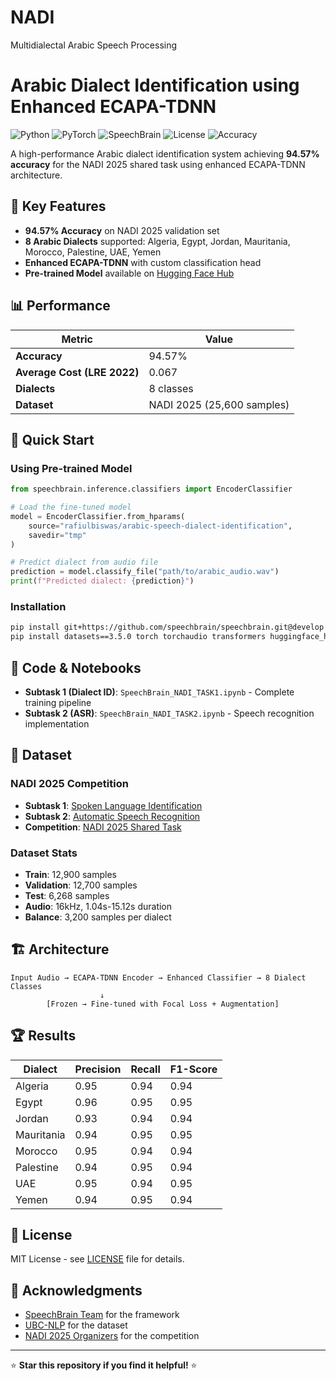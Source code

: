 # NADI
Multidialectal Arabic Speech Processing

# Arabic Dialect Identification using Enhanced ECAPA-TDNN

![Python](https://img.shields.io/badge/python-v3.8+-blue.svg)
![PyTorch](https://img.shields.io/badge/PyTorch-v2.0+-red.svg)
![SpeechBrain](https://img.shields.io/badge/SpeechBrain-v1.0+-green.svg)
![License](https://img.shields.io/badge/license-MIT-blue.svg)
![Accuracy](https://img.shields.io/badge/accuracy-94.57%25-brightgreen.svg)

A high-performance Arabic dialect identification system achieving **94.57% accuracy** for the NADI 2025 shared task using enhanced ECAPA-TDNN architecture.

## 🎯 Key Features

- **94.57% Accuracy** on NADI 2025 validation set
- **8 Arabic Dialects** supported: Algeria, Egypt, Jordan, Mauritania, Morocco, Palestine, UAE, Yemen
- **Enhanced ECAPA-TDNN** with custom classification head
- **Pre-trained Model** available on [Hugging Face Hub](https://huggingface.co/rafiulbiswas/arabic-speech-dialect-identification)

## 📊 Performance

| Metric | Value |
|--------|-------|
| **Accuracy** | 94.57% |
| **Average Cost (LRE 2022)** | 0.067 |
| **Dialects** | 8 classes |
| **Dataset** | NADI 2025 (25,600 samples) |

## 🚀 Quick Start

### Using Pre-trained Model

```python
from speechbrain.inference.classifiers import EncoderClassifier

# Load the fine-tuned model
model = EncoderClassifier.from_hparams(
    source="rafiulbiswas/arabic-speech-dialect-identification",
    savedir="tmp"
)

# Predict dialect from audio file
prediction = model.classify_file("path/to/arabic_audio.wav")
print(f"Predicted dialect: {prediction}")
```

### Installation

```bash
pip install git+https://github.com/speechbrain/speechbrain.git@develop
pip install datasets==3.5.0 torch torchaudio transformers huggingface_hub
```

## 📂 Code & Notebooks

- **Subtask 1 (Dialect ID)**: `SpeechBrain_NADI_TASK1.ipynb` - Complete training pipeline
- **Subtask 2 (ASR)**: `SpeechBrain_NADI_TASK2.ipynb` - Speech recognition implementation

## 🎯 Dataset

### NADI 2025 Competition
- **Subtask 1**: [Spoken Language Identification](https://huggingface.co/datasets/UBC-NLP/NADI2025_subtask1_SLID)
- **Subtask 2**: [Automatic Speech Recognition](https://huggingface.co/datasets/UBC-NLP/NADI2025_subtask2_ASR)
- **Competition**: [NADI 2025 Shared Task](https://nadi.dlnlp.ai/2025/index.html#subtasks)

### Dataset Stats
- **Train**: 12,900 samples
- **Validation**: 12,700 samples  
- **Test**: 6,268 samples
- **Audio**: 16kHz, 1.04s-15.12s duration
- **Balance**: 3,200 samples per dialect

## 🏗️ Architecture

```
Input Audio → ECAPA-TDNN Encoder → Enhanced Classifier → 8 Dialect Classes
                    ↓
        [Frozen → Fine-tuned with Focal Loss + Augmentation]
```

## 🏆 Results

| Dialect | Precision | Recall | F1-Score |
|---------|-----------|--------|----------|
| Algeria | 0.95 | 0.94 | 0.94 |
| Egypt | 0.96 | 0.95 | 0.95 |
| Jordan | 0.93 | 0.94 | 0.94 |
| Mauritania | 0.94 | 0.95 | 0.95 |
| Morocco | 0.95 | 0.94 | 0.94 |
| Palestine | 0.94 | 0.95 | 0.94 |
| UAE | 0.95 | 0.94 | 0.95 |
| Yemen | 0.94 | 0.95 | 0.94 |



## 📄 License

MIT License - see [LICENSE](LICENSE) file for details.

## 🙏 Acknowledgments

- [SpeechBrain Team](https://speechbrain.github.io/) for the framework
- [UBC-NLP](https://huggingface.co/datasets/UBC-NLP/NADI2025_subtask1_SLID) for the dataset
- [NADI 2025 Organizers](https://nadi.dlnlp.ai/2025/index.html#subtasks) for the competition

---

⭐ **Star this repository if you find it helpful!** ⭐
